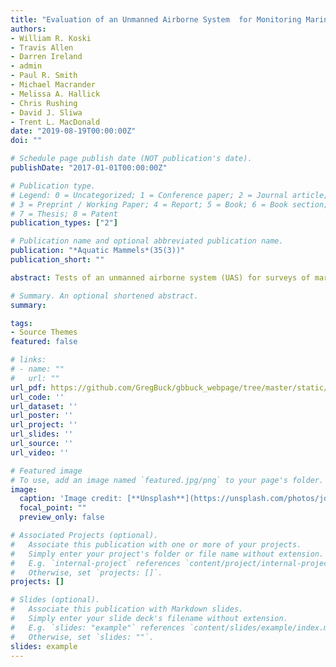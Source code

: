 ```yaml
---
title: "Evaluation of an Unmanned Airborne System  for Monitoring Marine Mammals"
authors:
- William R. Koski
- Travis Allen
- Darren Ireland
- admin
- Paul R. Smith
- Michael Macrander
- Melissa A. Hallick
- Chris Rushing
- David J. Sliwa
- Trent L. MacDonald
date: "2019-08-19T00:00:00Z"
doi: ""

# Schedule page publish date (NOT publication's date).
publishDate: "2017-01-01T00:00:00Z"

# Publication type.
# Legend: 0 = Uncategorized; 1 = Conference paper; 2 = Journal article;
# 3 = Preprint / Working Paper; 4 = Report; 5 = Book; 6 = Book section;
# 7 = Thesis; 8 = Patent
publication_types: ["2"]

# Publication name and optional abbreviated publication name.
publication: "*Aquatic Mammels*(35(3))"
publication_short: ""

abstract: Tests of an unmanned airborne system (UAS) for surveys of marine mammals were conducted near Port Townsend, Washington. Sixteen surveys were conducted over a 10-d period to find 128 simulated whale targets (4 to 9 per survey). Various weather conditions were encountered, and searchwidths and altitudes were varied to establish optimal search parameters for future surveys. Logistic regression models were applied to estimate how detection rates were influenced by target color, degree of target inflation, shutter speed, searchwidth, and Beaufort wind force. Beaufort wind force was the strongest predictor of detection rates with color and degree of target inflation also included in the model that best fit these data. Overall detection rates of simulated large whale profiles using UASs were similar to published estimates of detection rates during manned aerial surveys for marine mammals, except the search area was much smaller (narrow strip width) when using the UAS. The best detection rates were obtained when Beaufort wind force was lowest (~ 2). The UAS tested showed promise for replacing manned aerial surveys for monitoring distribution and abundance of large marine mammals; however, improvements are required before the UAS would be an efficient tool for detection of all species. Side-by-side comparisons are needed between the UAS and manned aircraft to evaluate any differences in detection rates from the two platforms. 

# Summary. An optional shortened abstract.
summary: 

tags:
- Source Themes
featured: false

# links:
# - name: ""
#   url: ""
url_pdf: https://github.com/GregBuck/gbbuck_webpage/tree/master/static/Koski.pdf
url_code: ''
url_dataset: ''
url_poster: ''
url_project: ''
url_slides: ''
url_source: ''
url_video: ''

# Featured image
# To use, add an image named `featured.jpg/png` to your page's folder. 
image:
  caption: 'Image credit: [**Unsplash**](https://unsplash.com/photos/jdD8gXaTZsc)'
  focal_point: ""
  preview_only: false

# Associated Projects (optional).
#   Associate this publication with one or more of your projects.
#   Simply enter your project's folder or file name without extension.
#   E.g. `internal-project` references `content/project/internal-project/index.md`.
#   Otherwise, set `projects: []`.
projects: []

# Slides (optional).
#   Associate this publication with Markdown slides.
#   Simply enter your slide deck's filename without extension.
#   E.g. `slides: "example"` references `content/slides/example/index.md`.
#   Otherwise, set `slides: ""`.
slides: example
---
```

